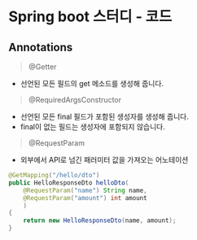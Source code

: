 # Spring boot 스터디 - 코드


## Annotations
> @Getter
- 선언된 모든 필드의 get 메소드를 생성해 줍니다.

> @RequiredArgsConstructor
- 선언된 모든 final 필드가 포함된 생성자를 생성해 줍니다.
- final이 없는 필드는 생성자에 포함되지 않습니다.

>@RequestParam
- 외부에서 API로 넘긴 패러미터 값을 가져오는 어노테이션
```java
@GetMapping("/hello/dto")
public HelloResponseDto helloDto(
    @RequestParam("name") String name, 
    @RequestParam("amount") int amount
    )
{
    return new HelloResponseDto(name, amount);
}
```